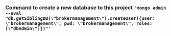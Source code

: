 
### Command to create a new database to this project `'mongo admin --eval "db.getSiblingDB(\"brokermanagement\").createUser({user: \"brokermanagement\", pwd: \"brokermanagement\", roles: [\"dbAdmin\"]})"'`